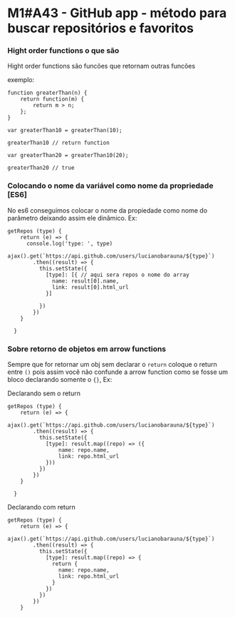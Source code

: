 # M1#A43 - GitHub app - método para buscar repositórios e favoritos

### Hight order functions o que são
Hight order functions são funcões que retornam outras funcões

exemplo:
```
function greaterThan(n) {
    return function(m) {
        return m > n;
    };
}

var greaterThan10 = greaterThan(10);

greaterThan10 // return function

var greaterThan20 = greaterThan10(20);

greaterThan20 // true

```
### Colocando o nome da variável como nome da propriedade [ES6]
No es6 conseguimos colocar o nome da propiedade como nome do parâmetro deixando assim ele dinâmico. Ex:

```
getRepos (type) {
    return (e) => {
      console.log('type: ', type)
      ajax().get(`https://api.github.com/users/lucianobarauna/${type}`)
        .then((result) => {
          this.setState({
            [type]: [{ // aqui sera repos o nome do array
              name: result[0].name,
              link: result[0].html_url
            }]

          })
        })
    }

  }
```
### Sobre retorno de objetos em arrow functions

Sempre que for retornar um obj sem declarar o `return` coloque o return entre `()` pois assim
você não confunde a arrow function como se fosse um bloco declarando somente o `{}`, Ex:

Declarando sem o return
```
getRepos (type) {
    return (e) => {
      ajax().get(`https://api.github.com/users/lucianobarauna/${type}`)
        .then((result) => {
          this.setState({
            [type]: result.map((repo) => ({
                name: repo.name,
                link: repo.html_url
            }))
          })
        })
    }

  }
```
Declarando com return

```
getRepos (type) {
    return (e) => {
      ajax().get(`https://api.github.com/users/lucianobarauna/${type}`)
        .then((result) => {
          this.setState({
            [type]: result.map((repo) => {
              return {
                name: repo.name,
                link: repo.html_url
              }
            })
          })
        })
    }
```
